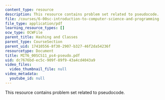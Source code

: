 ```yaml
---
content_type: resource
description: This resource contains problem set related to pseudocode.
file: /courses/6-00sc-introduction-to-computer-science-and-programming-spring-2011/dc7676bdec5c909f89f943a4cd4043a9_MIT6_00SCS11_ps4-pseudo.pdf
file_type: application/pdf
learning_resource_types: []
ocw_type: OCWFile
parent_title: Hashing and Classes
parent_type: CourseSection
parent_uid: 17410556-8f30-2907-b327-46f2da54236f
resourcetype: Document
title: MIT6_00SCS11_ps4-pseudo.pdf
uid: dc7676bd-ec5c-909f-89f9-43a4cd4043a9
video_files:
  video_thumbnail_file: null
video_metadata:
  youtube_id: null
---
```

This resource contains problem set related to pseudocode.

